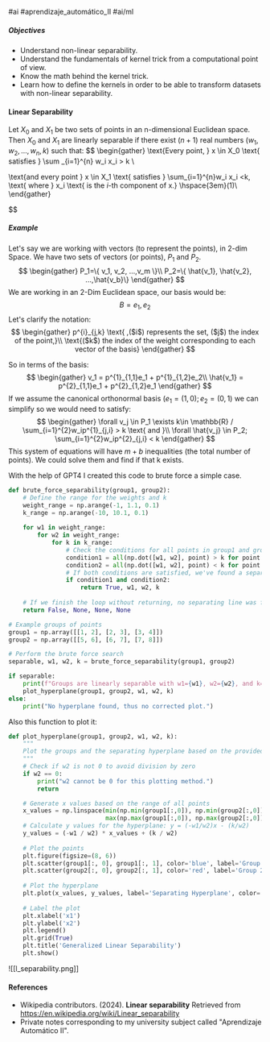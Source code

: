 #ai #aprendizaje_automático_II #ai/ml 

##### **Objectives**
- Understand non-linear separability.
- Understand the fundamentals of kernel trick from a computational point of view.
- Know the math behind the kernel trick.
- Learn how to define the kernels in order to be able to transform datasets with non-linear separability.

#### Linear Separability
Let $X_0$ and $X_1$ be two sets of points in an n-dimensional Euclidean space. Then $X_0$ and $X_1$ are linearly separable if there exist ($n+1$) real numbers ($w_1, w_2, ..., w_n, k$) such that:
$$
\begin{gather}
\text{Every point, } x \in X_0 \text{ satisfies }
\sum _{i=1}^{n} w_i x_i > k \\

\text{and every point } x \in X_1 \text{ satisfies  } \sum_{i=1}^{n}w_i x_i <k, \text{ where } x_i \text{ is the $i$-th component of x.} \hspace{3em}(1)\\ 
\end{gather}

$$

##### **Example**
Let's say we are working with vectors (to represent the points), in 2-dim Space. We have two sets of vectors (or points), $P_1$ and $P_2$.
$$
\begin{gather}
P_1=\{ v_1, v_2, ...,v_m \}\\
P_2=\{ \hat{v_1}, \hat{v_2}, ...,\hat{v_b}\}
\end{gather}
$$
We are working in an 2-Dim Euclidean space, our basis would be:
$$
B={e_1,e_2}
$$
Let's clarify the notation:
$$
\begin{gather}
p^{i}_{j,k} \text{ ,($i$) represents the set, ($j$) the index of the point,}\\
\text{($k$) the index of the weight corresponding to each vector of the basis}
\end{gather}
$$

So in terms of the basis:
$$
\begin{gather}
v_1 = p^{1}_{1,1}e_1 + p^{1}_{1,2}e_2\\
\hat{v_1} = p^{2}_{1,1}e_1 + p^{2}_{1,2}e_1 
\end{gather}
$$
If we assume the canonical orthonormal basis ($e_1 = (1,0); e_2 = (0,1)$ we can simplify so
we would need to satisfy:
$$
\begin{gather}
\forall v_j \in P_1 \exists k\in \mathbb{R} / \sum_{i=1}^{2}w_ip^{1}_{j,i} > k \text{ and }\\
\forall \hat{v_j} \in P_2; \sum_{i=1}^{2}w_ip^{2}_{j,i} < k
\end{gather}
$$
This system of equations will have $m+b$ inequalities (the total number of points). We could solve them and find if that k exists.

 With the help of GPT4 I created this code to brute force a simple case.
 
```python
def brute_force_separability(group1, group2):
    # Define the range for the weights and k
    weight_range = np.arange(-1, 1.1, 0.1)
    k_range = np.arange(-10, 10.1, 0.1)
    
    for w1 in weight_range:
        for w2 in weight_range:
            for k in k_range:
                # Check the conditions for all points in group1 and group2
                condition1 = all(np.dot([w1, w2], point) > k for point in group1)
                condition2 = all(np.dot([w1, w2], point) < k for point in group2)
                # If both conditions are satisfied, we've found a separating line
                if condition1 and condition2:
                    return True, w1, w2, k
                    
    # If we finish the loop without returning, no separating line was found
    return False, None, None, None

# Example groups of points
group1 = np.array([[1, 2], [2, 3], [3, 4]])
group2 = np.array([[5, 6], [6, 7], [7, 8]])

# Perform the brute force search
separable, w1, w2, k = brute_force_separability(group1, group2)

if separable:
    print(f"Groups are linearly separable with w1={w1}, w2={w2}, and k={k}.")
    plot_hyperplane(group1, group2, w1, w2, k)
else:
    print("No hyperplane found, thus no corrected plot.")
```

Also this function to plot it:
```python
def plot_hyperplane(group1, group2, w1, w2, k):
    """
    Plot the groups and the separating hyperplane based on the provided weights and k.
    """
    # Check if w2 is not 0 to avoid division by zero
    if w2 == 0:
        print("w2 cannot be 0 for this plotting method.")
        return

    # Generate x values based on the range of all points
    x_values = np.linspace(min(np.min(group1[:,0]), np.min(group2[:,0])), 
                           max(np.max(group1[:,0]), np.max(group2[:,0])), 100)
    # Calculate y values for the hyperplane: y = (-w1/w2)x - (k/w2)
    y_values = (-w1 / w2) * x_values + (k / w2)
    
    # Plot the points
    plt.figure(figsize=(8, 6))
    plt.scatter(group1[:, 0], group1[:, 1], color='blue', label='Group 1')
    plt.scatter(group2[:, 0], group2[:, 1], color='red', label='Group 2')
    
    # Plot the hyperplane
    plt.plot(x_values, y_values, label='Separating Hyperplane', color='green')
    
    # Label the plot
    plt.xlabel('x1')
    plt.ylabel('x2')
    plt.legend()
    plt.grid(True)
    plt.title('Generalized Linear Separability')
    plt.show()
```

![[l_separability.png]]

#### References
- Wikipedia contributors. (2024). **Linear separability** Retrieved from https://en.wikipedia.org/wiki/Linear_separability
- Private notes corresponding to my university subject called "Aprendizaje Automático II".

